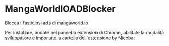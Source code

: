 # MangaWorldIOADBlocker
Blocca i fastidiosi ads di mangaworld.io

Per installare, andate nel pannello extension di Chrome, abilitate la modalità sviluppatore e importate la cartella dell'estensione
by Nicobar
